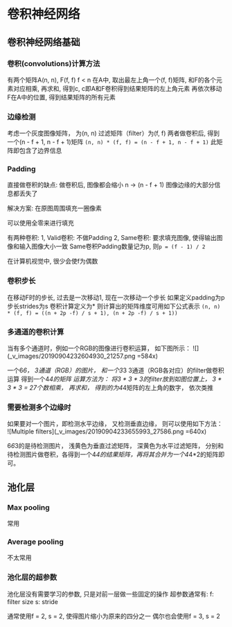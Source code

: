 # 卷积神经网络

## 卷积神经网络基础

### 卷积(convolutions)计算方法
有两个矩阵A(n, n), F(f, f)
f < n
在A中, 取出最左上角一个(f, f)矩阵, 和F的各个元素对应相乘, 再求和, 得到c, 
c即A和F卷积得到结果矩阵的左上角元素
再依次移动F在A中的位置, 得到结果矩阵的所有元素

### 边缘检测
考虑一个灰度图像矩阵， 为(n, n)
过滤矩阵（filter）为(f, f)
两者做卷积后, 得到一个(n - f + 1, n - f + 1)矩阵
`(n, n) * (f, f) = (n - f + 1, n - f + 1)`
此矩阵即包含了边界信息

### Padding
直接做卷积的缺点:
做卷积后, 图像都会缩小 n -> (n - f + 1)
图像边缘的大部分信息都丢失了

解决方案:
在原图周围填充一圈像素

可以使用全零来进行填充

有两种卷积:
1, Valid卷积: 不做Padding
2, Same卷积: 要求填充图像, 使得输出图像和输入图像大小一致
Same卷积Padding数量记为p, 则`p = (f - 1) / 2`

在计算机视觉中, 很少会使f为偶数

### 卷积步长
在移动F时的步长, 过去是一次移动1, 现在一次移动一个步长
如果定义padding为p
步长strides为s
卷积计算定义为*
则计算出的矩阵维度可用如下公式表示
`(n, n) * (f, f) = ((n + 2p -f) / s + 1), (n + 2p -f) / s + 1))`

### 多通道的卷积计算
当有多个通道时，例如一个RGB的图像进行卷积运算， 如下图所示：
![](_v_images/20190904232604930_21257.png =584x)

一个6*6， 3通道（RGB）的图片， 和一个3*3 3通道（RGB各对应）的filter做卷积运算
得到一个4*4的矩阵
运算方法为： 将3 * 3 * 3的filter放到如图位置上， 3 * 3 * 3 = 27个数相乘， 再求和， 得到的为4*4矩阵的左上角的数字， 依次类推

### 需要检测多个边缘时
如果要对一个图片，即检测水平边缘， 又检测垂直边缘， 则可以使用如下方法：
![Multiple filters](_v_images/20190904233655993_27586.png =640x)

6*6*3的是待检测图片， 浅黄色为垂直过滤矩阵， 深黄色为水平过滤矩阵， 分别和待检测图片做卷积，各得到一个4*4的结果矩阵，再将其合并为一个4*4*2的矩阵即可。

## 池化层
### Max pooling
常用
### Average pooling
不太常用

### 池化层的超参数
池化层没有需要学习的参数, 只是对前一层做一些固定的操作
超参数通常有:
f: filter size
s: stride

通常使用f = 2, s = 2, 使得图片缩小为原来的四分之一
偶尔也会使用f = 3, s = 2





